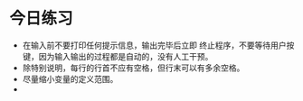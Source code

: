 # 今日练习

- 在输入前不要打印任何提示信息，输出完毕后立即 终止程序，不要等待用户按键，因为输入输出的过程都是自动的，没有人工干预。
- 除特别说明，每行的行首不应有空格，但行末可以有多余空格。
- 尽量缩小变量的定义范围。
- 